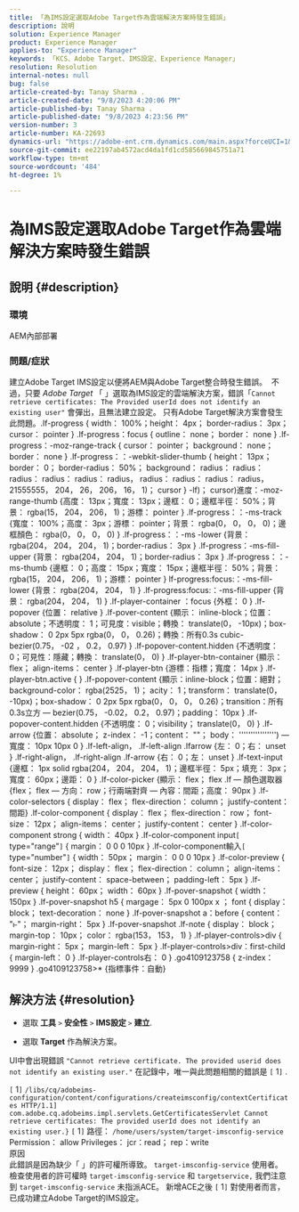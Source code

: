 ```yaml
---
title: 「為IMS設定選取Adobe Target作為雲端解決方案時發生錯誤」
description: 說明
solution: Experience Manager
product: Experience Manager
applies-to: "Experience Manager"
keywords: 「KCS、Adobe Target、IMS設定、Experience Manager」
resolution: Resolution
internal-notes: null
bug: false
article-created-by: Tanay Sharma .
article-created-date: "9/8/2023 4:20:06 PM"
article-published-by: Tanay Sharma .
article-published-date: "9/8/2023 4:23:56 PM"
version-number: 3
article-number: KA-22693
dynamics-url: "https://adobe-ent.crm.dynamics.com/main.aspx?forceUCI=1&pagetype=entityrecord&etn=knowledgearticle&id=058ee690-634e-ee11-be6e-6045bd006295"
source-git-commit: ee22197ab4572acd4da1fd1cd585669845751a71
workflow-type: tm+mt
source-wordcount: '484'
ht-degree: 1%

---
```


# 為IMS設定選取Adobe Target作為雲端解決方案時發生錯誤

## 說明 {#description}


### 環境

AEM內部部署

### 問題/症狀

建立Adobe Target IMS設定以便將AEM與Adobe Target整合時發生錯誤。  不過，只要 *Adobe Target* 「 」選取為IMS設定的雲端解決方案，錯誤「`Cannot retrieve certificates: The Provided userId does not identify an existing user"` 會彈出，且無法建立設定。 只有Adobe Target解決方案會發生此問題。.lf-progress { width： 100%；height： 4px； border-radius： 3px； cursor： pointer } .lf-progress：focus { outline： none； border： none } .lf-progress：-moz-range-track { cursor： pointer； background： none； border： none } .lf-progress：：-webkit-slider-thumb { height： 13px； border： 0； border-radius： 50%； background： radius： radius： radius： radius： radius： radius， radius： radius： radius： radius， 21555555， 204， 26， 206， 16， 1)； cursor } -lf)； cursor)進度：-moz-range-thumb {高度： 13px；寬度： 13px；邊框： 0；邊框半徑： 50%；背景： rgba(15， 204， 206， 1)；游標： pointer } .lf-progress：：-ms-track {寬度： 100%；高度： 3px；游標： pointer；背景： rgba(0， 0， 0， 0)；邊框顏色： rgba(0， 0， 0， 0) } .lf-progress：：-ms -lower {背景： rgba(204， 204， 204， 1)；border-radius： 3px } .lf-progress：-ms-fill-upper {背景： rgba(204， 204， 1)；border-radius： 3px } .lf-progress：：-ms-thumb {邊框： 0；高度： 15px；寬度： 15px；邊框半徑： 50%；背景： rgba(15， 204， 206， 1)；游標： pointer } lf-progress:focus:：-ms-fill-lower {背景： rgba(204， 204， 1) } .lf-progress:focus:：-ms-fill-upper {背景： rgba(204， 204， 1) } .lf-player-container ：focus {外框： 0 } .lf-popover {位置： relative } .lf-pover-content {顯示： inline-block；位置： absolute；不透明度： 1；可見度：visible；轉換： translate(0， -10px)；box-shadow： 0 2px 5px rgba(0， 0， 0.26)；轉換：所有0.3s cubic-bezier(0.75， -02 ， 0.2， 0.97) } .lf-popover-content.hidden {不透明度： 0；可見性：隱藏；轉換： translate(0， 0) } .lf-player-btn-container {顯示： flex； align-items： center } .lf-player-btn {游標：指標；寬度： 14px } .lf-player-btn.active { } .lf-popover-content {顯示：inline-block；位置：絕對； background-color： rgba(2525， 1)； acity： 1；transform： translate(0， -10px)；box-shadow： 0 2px 5px rgba(0， 0， 0， 0.26)；transition：所有0.3s立方 — bezier(0.75， -0.02， 0.2， 0.97)；padding： 10px } .lf-popover-content.hidden {不透明度： 0；visibility； translate(0， 0) } .lf-arrow {位置： absolute； z-index： -1；content： &quot;&quot;； body： &#39;&#39;&#39;&#39;&#39;&#39;&#39;&#39;&#39;&#39;&#39;&#39;&#39;&#39;&#39;&#39;) — 寬度： 10px 10px 0 } .lf-left-align， .lf-left-align .lfarrow {左： 0；右： unset } .lf-right-align， .lf-right-align .lf-arrow {右： 0；左： unset } .lf-text-input {邊框： 1px solid rgba(204， 204， 204， 1)；邊框半徑： 5px；填充： 3px；寬度： 60px；邊距： 0 } .lf-color-picker {顯示： flex； flex .lf — 顏色選取器{flex； flex — 方向： row；行兩端對齊 — 內容：間距；高度： 90px } .lf-color-selectors { display： flex； flex-direction： column； justify-content：間距} .lf-color-component { display： flex； flex-direction： row； font-size： 12px； align-items： center； justify-content： center } .lf-color-component strong { width： 40px } .lf-color-component input`[` type=&quot;range&quot;`]`  { margin： 0 0 0 10px } .lf-color-component輸入`[` type=&quot;number&quot;`]`  { width： 50px； margin： 0 0 0 10px } .lf-color-preview { font-size： 12px； display： flex； flex-direction： column； align-items： center； justify-content： space-between； padding-left： 5px } .lf-preview { height： 60px； width： 60px } .lf-pover-snapshot { width： 150px } .lf-pover-snapshot h5 { margage： 5px 0 100px x ； font { display： block； text-decoration： none } .lf-pover-snapshot a：before { content： &quot;⥼&quot;； margin-right： 5px } .lf-pover-snapshot .lf-note { display： block； margin-top： 10px； color： rgba(153， 153， 1) } .lf-player-controls>div { margin-right： 5px； margin-left： 5px } .lf-player-controls>div：first-child { margin-left： 0 } .lf-player-controls右： 0 } .go4109123758 { z-index： 9999 } .go4109123758>\* {指標事件：自動}








## 解決方法 {#resolution}


- 選取 <b>工具</b> `>`  <b>安全性</b> `>`  <b>IMS設定 </b>`>`  <b>建立</b>.


- 選取 <b>Target</b> 作為解決方案。


UI中會出現錯誤 `"Cannot retrieve certificate. The provided userid does not identify an existing user."` 在記錄中，唯一與此問題相關的錯誤是 `[` 1`]` .

`[` 1`]`  `/libs/cq/adobeims-configuration/content/configurations/createimsconfig/contextCertificates HTTP/1.1]  com.adobe.cq.adobeims.impl.servlets.GetCertificatesServlet Cannot retrieve certificates: The provided userId does not identify an existing user.}` `[` 1`]`  路徑： `/home/users/system/target-imsconfig-service` Permission： allow Privileges： jcr：read； rep：write
<br>原因<br>
此錯誤是因為缺少「 」的許可權所導致。 `target-imsconfig-service` 使用者。 檢查使用者的許可權時 `target-imsconfig-service` 和 `targetservice,` 我們注意到 `target-imsconfig-service` 未指派ACE。 新增ACE之後 `[` 1`]`  對使用者而言，已成功建立Adobe Target的IMS設定。
